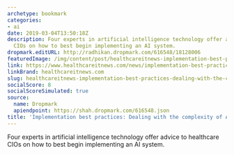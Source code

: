 ```yaml
---
archetype: bookmark
categories:
- ai
date: 2019-03-04T13:50:18Z
description: Four experts in artificial intelligence technology offer advice to healthcare
  CIOs on how to best begin implementing an AI system.
dropmark.editURL: http://radhikan.dropmark.com/616548/18128006
featuredImage: /img/content/post/healthcareitnews-implementation-best-practices-dealing-with-the-complexity-of-ai.jpg
link: https://www.healthcareitnews.com/news/implementation-best-practices-dealing-complexity-ai
linkBrand: healthcareitnews.com
slug: healthcareitnews-implementation-best-practices-dealing-with-the-complexity-of-ai
socialScore: 8
socialScoreSimulated: true
source:
  name: Dropmark
  apiendpoint: https://shah.dropmark.com/616548.json
title: 'Implementation best practices: Dealing with the complexity of AI'
---
```

Four experts in artificial intelligence technology offer advice to healthcare CIOs on how to best begin implementing an AI system.